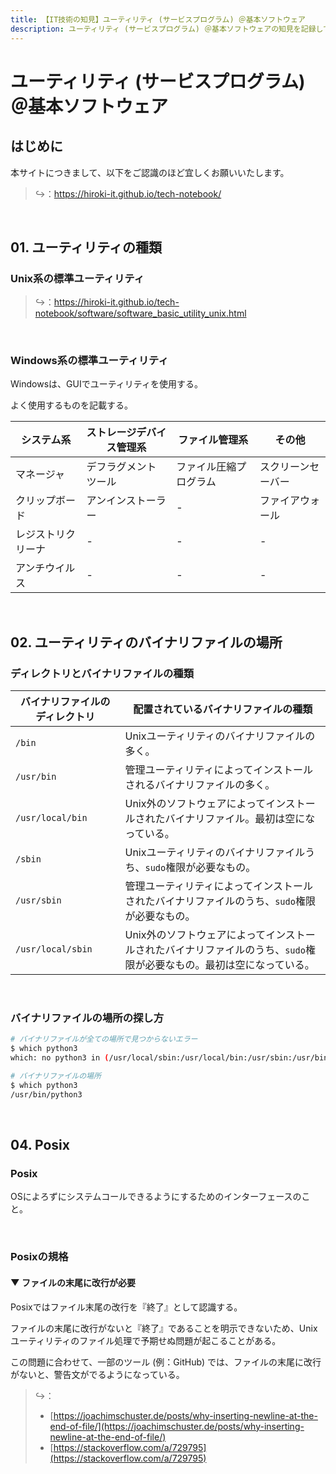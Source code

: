 ```yaml
---
title: 【IT技術の知見】ユーティリティ (サービスプログラム) ＠基本ソフトウェア
description: ユーティリティ (サービスプログラム) ＠基本ソフトウェアの知見を記録しています。
---
```


# ユーティリティ (サービスプログラム) ＠基本ソフトウェア

## はじめに

本サイトにつきまして、以下をご認識のほど宜しくお願いいたします。

> ↪️：https://hiroki-it.github.io/tech-notebook/

<br>

## 01. ユーティリティの種類

### Unix系の標準ユーティリティ

> ↪️：https://hiroki-it.github.io/tech-notebook/software/software_basic_utility_unix.html

<br>

### Windows系の標準ユーティリティ

Windowsは、GUIでユーティリティを使用する。

よく使用するものを記載する。

| システム系         | ストレージデバイス管理系 | ファイル管理系         | その他             |
| ------------------ | ------------------------ | ---------------------- | ------------------ |
| マネージャ         | デフラグメントツール     | ファイル圧縮プログラム | スクリーンセーバー |
| クリップボード     | アンインストーラー       | -                      | ファイアウォール   |
| レジストリクリーナ | -                        | -                      | -                  |
| アンチウイルス     | -                        | -                      | -                  |

<br>

## 02. ユーティリティのバイナリファイルの場所

### ディレクトリとバイナリファイルの種類

| バイナリファイルのディレクトリ | 配置されているバイナリファイルの種類                                                                                 |
| ------------------------------ | -------------------------------------------------------------------------------------------------------------------- |
| `/bin`                         | Unixユーティリティのバイナリファイルの多く。                                                                         |
| `/usr/bin`                     | 管理ユーティリティによってインストールされるバイナリファイルの多く。                                                 |
| `/usr/local/bin`               | Unix外のソフトウェアによってインストールされたバイナリファイル。最初は空になっている。                               |
| `/sbin`                        | Unixユーティリティのバイナリファイルうち、`sudo`権限が必要なもの。                                                   |
| `/usr/sbin`                    | 管理ユーティリティによってインストールされたバイナリファイルのうち、`sudo`権限が必要なもの。                         |
| `/usr/local/sbin`              | Unix外のソフトウェアによってインストールされたバイナリファイルのうち、`sudo`権限が必要なもの。最初は空になっている。 |

<br>

### バイナリファイルの場所の探し方

```bash
# バイナリファイルが全ての場所で見つからないエラー
$ which python3
which: no python3 in (/usr/local/sbin:/usr/local/bin:/usr/sbin:/usr/bin:/sbin:/bin)

# バイナリファイルの場所
$ which python3
/usr/bin/python3
```

<br>

## 04. Posix

### Posix

OSによろずにシステムコールできるようにするためのインターフェースのこと。

<br>

### Posixの規格

#### ▼ ファイルの末尾に改行が必要

Posixではファイル末尾の改行を『終了』として認識する。

ファイルの末尾に改行がないと『終了』であることを明示できないため、Unixユーティリティのファイル処理で予期せぬ問題が起こることがある。

この問題に合わせて、一部のツール (例：GitHub) では、ファイルの末尾に改行がないと、警告文がでるようになっている。

> ↪️：
>
> - [https://joachimschuster.de/posts/why-inserting-newline-at-the-end-of-file/](https://joachimschuster.de/posts/why-inserting-newline-at-the-end-of-file/)
> - [https://stackoverflow.com/a/729795](https://stackoverflow.com/a/729795)

<br>
